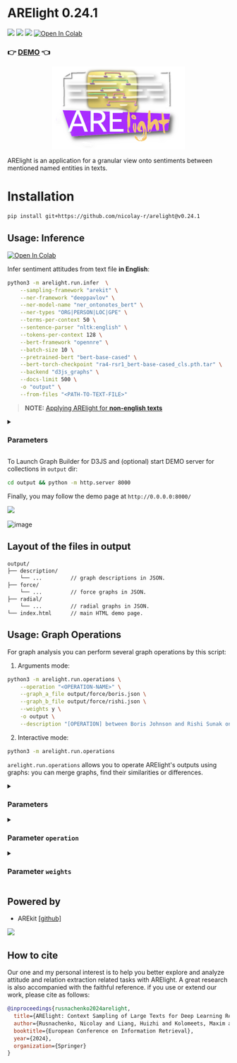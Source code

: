 # ARElight 0.24.1

![](https://img.shields.io/badge/Python-3.9-brightgreen.svg)
![](https://img.shields.io/badge/AREkit-0.25.0-orange.svg)
[![](https://img.shields.io/badge/demo-0.24.0-purple.svg)](https://guardeec.github.io/arelight_demo/template.html)
[![Open In Colab](https://colab.research.google.com/assets/colab-badge.svg)](https://colab.research.google.com/github/nicolay-r/ARElight/blob/v0.24.0/ARElight.ipynb)

### :point_right: [DEMO](https://guardeec.github.io/arelight_demo/template.html) :point_left:

<p align="center">
    <img src="logo.png"/>
</p>

ARElight is an application for a granular view onto sentiments between mentioned named entities 
in texts.


# Installation

```bash
pip install git+https://github.com/nicolay-r/arelight@v0.24.1
```

## Usage: Inference
[![Open In Colab](https://colab.research.google.com/assets/colab-badge.svg)](https://colab.research.google.com/github/nicolay-r/ARElight/blob/v0.24.0/ARElight.ipynb)

Infer sentiment attitudes from text file **in English**:
```bash
python3 -m arelight.run.infer  \
    --sampling-framework "arekit" \
    --ner-framework "deeppavlov" \
    --ner-model-name "ner_ontonotes_bert" \
    --ner-types "ORG|PERSON|LOC|GPE" \
    --terms-per-context 50 \
    --sentence-parser "nltk:english" \
    --tokens-per-context 128 \
    --bert-framework "opennre" \
    --batch-size 10 \
    --pretrained-bert "bert-base-cased" \
    --bert-torch-checkpoint "ra4-rsr1_bert-base-cased_cls.pth.tar" \
    --backend "d3js_graphs" \
    --docs-limit 500 \
    -o "output" \
    --from-files "<PATH-TO-TEXT-FILE>"
```

> **NOTE:** [Applying ARElight for **non-english texts**](https://github.com/nicolay-r/ARElight/wiki/Language-Specific-Application)
>

<details>
<summary>

### Parameters
</summary>

The complete documentation is avalable via `-h` flag:
```bash
python3 -m arelight.run.infer -h
```

Parameters:
* `sampling-framework` we consider only `arekit` framework by default.
    * `from-files` -- list of filepaths to the related documents.
      * for the `.csv` files we consider that each line of the particular `column` as a separated document.
        * `csv-sep` -- separator between columns.
        * `csv-column` -- name of the column in CSV file.
    * `collection-name` -- name of the result files based on sampled documents.
    * `terms-per-context` -- total amount of words for a single sample.
    * `sentence-parser` -- parser utilized for document split into sentences; list of the [[supported parsers]](https://github.com/nicolay-r/ARElight/blob/a17088a98729e3092de1666bef9ba8327ef30b80/arelight/run/utils.py#L15).
    * `synonyms-filepath` -- text file with listed synonymous entries, grouped by lines. [[example]](https://github.com/nicolay-r/RuSentRel/blob/master/synonyms.txt).
    * `stemmer` -- for words lemmatization (optional); we support [[PyMystem]](https://pypi.org/project/pymystem3/).
    * NER parameters:  
      * `ner-framework` -- type of the framework:
        * `deeppavlov` -- [[DeepPavlov]](https://docs.deeppavlov.ai/en/master/features/models/NER.html#6.-Models-list) list of models.
        * `transformers` -- [[Transformers]](https://huggingface.co/models?library=transformers&other=named-entity-recognition&sort=downloads) list of models.
      * `ner-model-name` -- model name within utilized NER framework.
      * `ner-types` -- list of types to be considered for annotation, separated by `|`.
    * `docs-limit` -- the total limit of documents for sampling.
  * [Translation specific parameters](https://github.com/nicolay-r/ARElight/wiki/Language-Specific-Application#any-other-languages)
      * `translate-framework` -- text translation backend (optional); we support [[googletrans]](https://github.com/nicolay-r/ARElight/blob/a17088a98729e3092de1666bef9ba8327ef30b80/arelight/run/utils.py#L31)
      * `translate-entity` -- (optional) source and target language supported by backend, separated by `:`.
      * `translate-text` -- (optional) source and target language supported by backend, separated by `:`.
* `bert-framework` -- samples classification framework; we support [[OpenNRE]](https://github.com/thunlp/OpenNRE).
    * `text-b-type` -- (optional) `NLI` or None [[supported]](https://github.com/nicolay-r/ARElight/blob/a17088a98729e3092de1666bef9ba8327ef30b80/arelight/samplers/bert.py#L14).
    * `pretrained-bert` -- pretrained state name.
    * `batch-size` -- amount of samples per single inference iteration.
    * `tokens-per-context` -- size of input.
    * `bert-torch-checkpoint` -- fine-tuned state.
    * `device-type` -- `cpu` or `gpu`.
    * `labels-fmt` -- list of the mappings from `label` to integer value; is a `p:1,n:2,u:0` by default, where:
        * `p` -- positive label, which is mapped to `1`.
        * `n` -- negative label, which is mapped to `2`.
        * `u` -- undefined label (optional), which is mapped to `0`.
* `backend` -- type of the backend (`d3js_graphs` by default).
    * `host` -- port on which we expect to launch localhost server.
    * `label-names` -- default mapping is `p:pos,n:neg,u:neu`.
* `-o` -- output folder for result collections and demo.

Framework parameters mentioned above as well as their related setups might be ommited.

</details>

To Launch Graph Builder for D3JS and (optional) start DEMO server for collections in `output` dir:

```bash
cd output && python -m http.server 8000
```
 
Finally, you may follow the demo page at `http://0.0.0.0:8000/`

[![](https://img.shields.io/badge/demo-0.24.0-purple.svg)](https://guardeec.github.io/arelight_demo/template.html)

![image](https://github.com/nicolay-r/ARElight/assets/14871187/341f3b51-d639-46b6-83fe-99b542b1751b)

## Layout of the files in output
```
output/
├── description/
    └── ...         // graph descriptions in JSON.
├── force/
    └── ...         // force graphs in JSON.
├── radial/
    └── ...         // radial graphs in JSON.
└── index.html      // main HTML demo page. 
```

## Usage: Graph Operations

For graph analysis you can perform several graph operations by this script:

1. Arguments mode:

```bash
python3 -m arelight.run.operations \
	--operation "<OPERATION-NAME>" \
	--graph_a_file output/force/boris.json \
  	--graph_b_file output/force/rishi.json \
  	--weights y \
  	-o output \
  	--description "[OPERATION] between Boris Johnson and Rishi Sunak on X/Twitter"
```

2. Interactive mode:

```bash
python3 -m arelight.run.operations
```

`arelight.run.operations` allows you to operate ARElight's outputs using graphs: you can merge graphs, find their similarities or differences.


<details>
<summary>

### Parameters

</summary>

* `--graph_a_file` and `--graph_b_file` are used to specify the paths to the `.json` files for graphs A and B, which are used in the operations.
  These files should be located in the `<your_output/force>` folder.
* `--name` -- name of the new graph.
* `--description` -- description of the new graph.
* `--host` -- determines the server port to host after the calculations.
* `-o` -- option allows you to specify the path to the folder where you want to store the output.
  You can either create a new output folder or use an existing one that has been created by ARElight.

</details>

<details>
<summary>

### Parameter `operation`
</summary>

#### Preparation

Consider that you used ARElight script for X/Twitter 
to [infer relations](#usage-inference) from
messages of UK politicians `Boris Johnson` and `Rishi Sunak`:

```bash
python3 -m arelight.run.infer ...other arguments... \
	-o output --collection-name "boris" --from-files "twitter_boris.txt"
	
python3 -m arelight.run.infer  ...other arguments... \
	-o output --collection-name "rishi" --from-files "twitter_rishi.txt"
```
According to the [results section](#layout-of-the-files-in-output), you will have `output` directory with 2 files `force` layout graphs:
```lua
output/
├── force/
    ├──  rishi.json
    └──  boris.json
```

#### List of Operations

You can do the following operations to combine several outputs, ot better understand similarities, and differences between them:

**UNION** $(G_1 \cup G_2)$ - combine multiple graphs together.
* The result graph contains all the vertices and edges that are in $G_1$ and $G_2$. 
The edge weight is given by $W_e = W_{e1} + W_{e2}$, and the vertex weight is its weighted degree centrality: $W_v = \sum_{e \in E_v} W_e(e)$.
  ```bash
  python3 -m arelight.run.operations --operation UNION \
      --graph_a_file output/force/boris.json \
      --graph_b_file output/force/rishi.json \
      --weights y -o output --name boris_UNION_rishi \
      --description "UNION of Boris Johnson and Rishi Sunak Twits"
  ```
  ![union](https://github.com/nicolay-r/ARElight/assets/14871187/eaac6758-69f7-4cc1-a631-7ce132757b29)

**INTERSECTION** $(G_1 \cap G_2)$ - what is similar between 2 graphs?
* The result graph contains only the vertices and edges common to $G_1$ and $G_2$. 
The edge weight is given by $W_e = \min(W_{e1},W_{e2})$, and the vertex weight is its weighted degree centrality: $W_v = \sum_{e \in E_v} W_e(e)$.
  ```bash
  python3 -m arelight.run.operations --operation INTERSECTION \
      --graph_a_file output/force/boris.json \
      --graph_b_file output/force/rishi.json \
      --weights y -o output --name boris_INTERSECTION_rishi \
      --description "INTERSECTION between Twits of Boris Johnson and Rishi Sunak"
  ```
  ![intersection](https://github.com/nicolay-r/ARElight/assets/14871187/286bd1ce-dbb0-4370-bfbe-245330ae6204)


**DIFFERENCE** $(G_1 - G_2)$ - what is unique in one graph, that another graph doesn't have? 

* **NOTE:** this operation is not commutative $(G_1 - G_2) ≠ G_2 - G_1)$)_
* The results graph contains all the vertices from $G_1$ but only includes edges from $E_1$ that either don't appear in $E_2$ or have larger weights in $G_1$ compared to $G_2$. 
The edge weight is given by $W_e = W_{e1} - W_{e2}$ if $e \in E_1$, $e \in E_1 \cap E_2$ and $W_{e1}(e) > W_{e2}(e)$.
  ```bash
  python3 -m arelight.run.operations --operation DIFFERENCE \
      --graph_a_file output/force/boris.json \
      --graph_b_file output/force/rishi.json \
      --weights y -o output --name boris_DIFFERENCE_rishi \
      --description "Difference between Twits of Boris Johnson and Rishi Sunak"
  ```
  ![difference](https://github.com/nicolay-r/ARElight/assets/14871187/8b036ce6-6607-4588-b0cf-4704647f55ff)

</details>

<details>
<summary>

### Parameter `weights`
</summary>

You have the option to specify whether to include edge weights in calculations or not. 
These weights represent the frequencies of discovered edges, indicating how often a relation between two instances was found in the text analyzed by ARElight.
* `--weights`
  * `y`: the result will be based on the union, intersection, or difference of these frequencies.
  * `n`: all weights of input graphs will be set to 1. In this case, the result will reflect the union, intersection, or difference of the graph topologies, regardless of the frequencies. This can be useful when the existence of relations is more important to you, and the number of times they appear in the text is not a significant factor.
  > Note that using or not using the `weights` option may yield different topologies:
  > 
  ![weights](https://github.com/nicolay-r/ARElight/assets/14871187/43ad2054-d413-47ee-ac8b-d06af6921214)

</details>

## Powered by

* AREkit [[github]](https://github.com/nicolay-r/AREkit)

<p float="left">
<a href="https://github.com/nicolay-r/AREkit"><img src="https://github.com/nicolay-r/ARElight/assets/14871187/01232f7a-970f-416c-b7a4-1cda48506afe"/></a>
</p>

## How to cite
Our one and my personal interest is to help you better explore and analyze attitude and relation extraction related tasks with ARElight. 
A great research is also accompanied with the faithful reference. 
if you use or extend our work, please cite as follows:

```bibtex
@inproceedings{rusnachenko2024arelight,
  title={ARElight: Context Sampling of Large Texts for Deep Learning Relation Extraction},
  author={Rusnachenko, Nicolay and Liang, Huizhi and Kolomeets, Maxim and Shi, Lei},
  booktitle={European Conference on Information Retrieval},
  year={2024},
  organization={Springer}
}
```